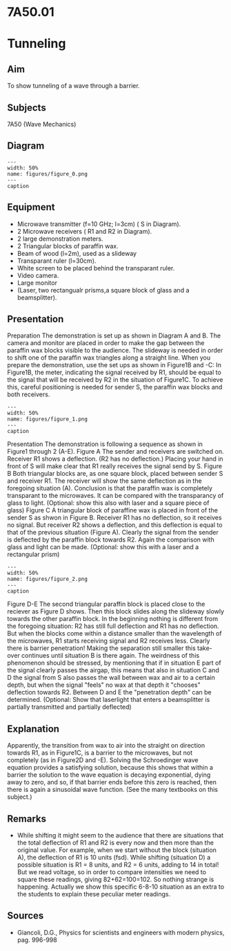 # 7A50.01 
  # Tunneling 
    
  
## Aim   
 To show tunneling of a wave through a barrier.    
  
## Subjects   
 7A50 (Wave Mechanics)   
  
## Diagram   
   
```{figure} figures/figure_0.png  
---  
width: 50%  
name: figures/figure_0.png  
---  
caption  
``` 
      
  
## Equipment   
 
 *  Microwave transmitter (f=10 GHz; l=3cm) ( S in Diagram). 
 *  2 Microwave receivers ( R1 and R2 in Diagram). 
 *  2 large demonstration meters. 
 *  2 Triangular blocks of paraffin wax. 
 *  Beam of wood (l=2m), used as a slideway 
 *  Transparant ruler (l=30cm). 
 *  White screen to be placed behind the transparant ruler. 
 *  Video camera. 
 *  Large monitor 
 *  (Laser, two rectangualr prisms,a square block of glass and a beamsplitter).
     
  
## Presentation   
 Preparation The demonstration is set up as shown in Diagram A and B. The camera and monitor are placed in order to make the gap between the paraffin wax blocks visible to the audience. The slideway is needed in order to shift one of the paraffin wax triangles along a straight line. When you prepare the demonstration, use the set ups as shown in Figure1B and -C: In Figure1B, the meter, indicating the signal received by R1, should be equal to the signal that will be received by R2 in the situation of Figure1C. To achieve this, careful positioning is needed for sender S, the paraffin wax blocks and both receivers.     
```{figure} figures/figure_1.png  
---  
width: 50%  
name: figures/figure_1.png  
---  
caption  
``` 
 Presentation The demonstration is following a sequence as shown in Figure1 through 2 (A-E). Figure A The sender and receivers are switched on. Receiver R1 shows a deflection. (R2 has no deflection.) Placing your hand in front of S will make clear that R1 really receives the signal send by S. Figure B Both triangular blocks are, as one square block, placed between sender S and receiver  R1. The receiver will show the same deflection as in the foregoing situation (A). Conclusion is that the paraffin wax is completely transparant to the microwaves. It can be compared with the transparancy of glass to light. (Optional: show this also with laser and a square piece of glass) Figure C A triangular block of paraffine wax is placed in front of the sender S as shwon in Figure B. Receiver R1 has no deflection, so it receives no signal. But receiver R2 shows a deflection, and this deflection is equal to that of the previous situation (Figure A). Clearly the signal from the sender is deflected by the paraffin block towards R2. Again the comparison with glass and light can be made. (Optional: show this with a laser and a rectangular prism)    
```{figure} figures/figure_2.png  
---  
width: 50%  
name: figures/figure_2.png  
---  
caption  
``` 
 Figure D-E The second triangular paraffin block is placed close to the reciever as Figure D shows. Then this block slides along the slideway slowly towards the other paraffin block. In the beginning nothing is different from the foregoing situation: R2 has still full deflection and R1 has no deflection. But when the blocks come within a distance smaller than the wavelength of the microwaves, R1 starts receiving signal and R2 receives less. Clearly there is barrier penetration! Making the separation still smaller this take-over continues until situation B is there again.  The weirdness of this phenomenon should be stressed, by mentioning that if in situation E part of the signal clearly passes the airgap, this means that also in situation C and D the signal from S also passes the wall between wax and air to a certain depth, but when the signal "feels" no wax at that depth it "chooses" deflection towards R2. Between D and E the "penetration depth" can be determined. (Optional: Show that laserlight that enters a beamsplitter is partially transmitted and partially deflected)    
  
## Explanation   
 Apparently, the transition from wax to air into the straight on direction towards R1, as in Figure1C, is a barrier to the microwaves, but not completely (as in Figure2D and -E).    Solving the Schroedinger wave equation provides a satisfying solution, because this shows that within a barrier the solution to the wave equation is decaying exponential, dying away to zero, and so, if that barrier ends before this zero is reached, then there is again a sinusoidal wave function. (See the many textbooks on this subject.)    
  
## Remarks   
 
 *  While shifting it might seem to the audience that there are situations that the total deflection of R1 and R2 is every now and then more than the original value. For example, when we start without the block (situation A), the deflection of R1 is 10 units (fsd). While shifting (situation D) a possible situation is R1 = 8 units, and R2 = 6 units, adding to 14 in total! But we read voltage, so in order to compare intensities we need to square these readings, giving 82+62=100=102. So nothing strange is happening. Actually we show this specific 6-8-10 situation as an extra to the students to explain these peculiar meter readings.
   
  
## Sources   
 
 *  Giancoli, D.G., Physics for scientists and engineers with modern physics, pag. 996-998
  